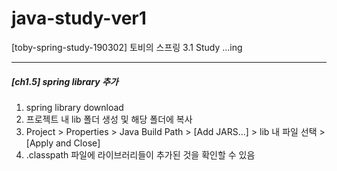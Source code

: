 # java-study-ver1
[toby-spring-study-190302] 토비의 스프링 3.1 Study ...ing

<hr/>

##### [ch1.5] spring library 추가 

1. spring library download  
2. 프로젝트 내 lib 폴더 생성 및 해당 폴더에 복사 
3. Project > Properties > Java Build Path > [Add JARS...] > lib 내 파일 선택 > [Apply and Close]
4. .classpath 파일에 라이브러리들이 추가된 것을 확인할 수 있음

